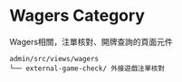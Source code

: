 # Wagers Category

Wagers相關，注單核對、開牌查詢的頁面元件

```
admin/src/views/wagers
└── external-game-check/ 外接遊戲注單核對
```
